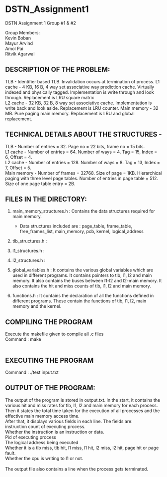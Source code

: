 # DSTN_Assignment1
DSTN Assignment 1 Group #1 &amp; #2

Group Members:<br>
Kevin Boban<br>
Mayur Arvind<br>
Amol Pai<br>
Ritvik Agarwal<br>

## DESCRIPTION OF THE PROBLEM:<br>
TLB - Identifier based TLB. Invalidation occurs at termination of process.
L1 cache - 4 KB, 16 B, 4 way set associative way prediction cache. Virtually indexed and physically tagged. Implementation is write through and look through. Replacement is LRU square matrix<br>
L2 cache - 32 KB, 32 B, 8 way set associative cache. Implementation is write back and look aside. Replacement is LRU counter.<r>
Main memory - 32 MB. Pure paging main memory. Replacement is LRU and global replacement.<br>

## TECHNICAL DETAILS ABOUT THE STRUCTURES - 
TLB - Number of entries = 32. Page no = 22 bits, frame no = 15 bits.<br>
L1 cache - Number of entries = 64. Number of ways = 4. Tag = 15, Index = 6, Offset = 4.<br>
L2 cache - Number of entries = 128. Number of ways = 8. Tag = 13, Index = 7, Offset = 5.<br>
Main memory - Number of frames = 32768. Size of page = 1KB. Hierarchical paging with three level page tables. Number of entries in page table = 512. Size of one page table entry = 2B.<br>

## FILES IN THE DIRECTORY:<br>
1. main_memory_structures.h : Contains the data structures required for main memory. <br>
   - Data structures included are : page_table, frame_table, free_frames_list, main_memory, pcb, kernel, logical_address <br>

2. tlb_structures.h :

3. l1_structures.h :

4. l2_structures.h :

5. global_variables.h : It contains the various global variables which are used in different programs. It contains pointers to tlb, l1, l2 and main memory. It also contains the buses between l1-l2 and l2-main memory. It also contains the hit and miss counts of tlb, l1, l2 and main memory.

6. functions.h : It contains the declaration of all the functions defined in different programs. These contain the functions of tlb, l1, l2, main memory and the kernel.


## COMPILING THE PROGRAM<br>
Execute the makefile given to compile all .c files<br>
Command : make<br><br>

## EXECUTING THE PROGRAM<br>
Command : ./test input.txt<br>

## OUTPUT OF THE PROGRAM:<br>
The output of the program is stored in output.txt. In the start, it contains the various hit and miss rates for tlb, l1, l2 and main memory for each process. Then it states the total time taken for the execution of all processes and the effective main memory access time.
<br>
After that, it displays various fields in each line. The fields are:<br>
instruction count of executing process.<br>
Whether the instruction is an instruction or data.<br>
Pid of executing process<br>
The logical address being executed<br>
Whether it is a tlb miss, tlb hit, l1 miss, l1 hit, l2 miss, l2 hit, page hit or page fault.<br>
Whether the cpu is writing to l1 or not.<br>
<br>
The output file also contains a line when the process gets terminated.
